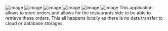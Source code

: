 ![image](https://github.com/saadkadhi2/Wall-Run/assets/61035554/62f7664a-4218-42e0-9ad1-4670c55e6d88)
![image](https://github.com/saadkadhi2/Wall-Run/assets/61035554/fd1c21ff-4a0e-4ae2-94e9-69818557bc1a)
![image](https://github.com/saadkadhi2/Wall-Run/assets/61035554/eeac056d-cf0f-4233-9e24-6b19888281cc)
![image](https://github.com/saadkadhi2/Wall-Run/assets/61035554/edd034a9-0363-4985-9ccf-f517210d7598)
![image](https://github.com/saadkadhi2/Wall-Run/assets/61035554/6db752f9-4e52-451f-85a6-77f8780573e6)
![image](https://github.com/saadkadhi2/Wall-Run/assets/61035554/ce50e714-dbe1-4fd9-bae8-9c45eff8e1f0)
This application allows to store orders and allows for the restaurants side to be able to retrieve these orders.
This all happens locally as there is no data transfer to cloud or database storages.
